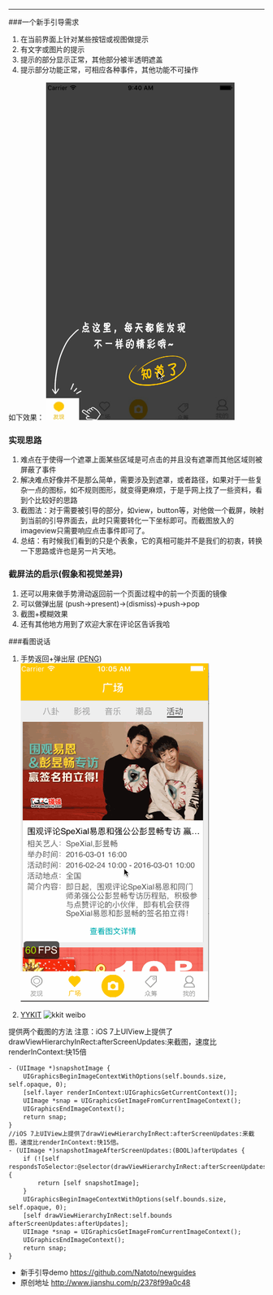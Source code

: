 ---
###一个新手引导需求
1. 在当前界面上针对某些按钮或视图做提示
2. 有文字或图片的提示
3. 提示的部分显示正常，其他部分被半透明遮盖
4. 提示部分功能正常，可相应各种事件，其他功能不可操作

如下效果：
![效果图](https://raw.githubusercontent.com/Natoto/newguides/master/newguidedemo.gif)

### 实现思路
1. 难点在于使得一个遮罩上面某些区域是可点击的并且没有遮罩而其他区域则被屏蔽了事件
2. 解决难点好像并不是那么简单，需要涉及到遮罩，或者路径，如果对于一些复杂一点的图标，如不规则图形，就变得更麻烦，于是乎网上找了一些资料，看到个比较好的思路
3. 截图法：对于需要被引导的部分，如view，button等，对他做一个截屏，映射到当前的引导界面去，此时只需要转化一下坐标即可。而截图放入的imageview只需要响应点击事件即可了。
4. 总结：有时候我们看到的只是个表象，它的真相可能并不是我们的初衷，转换一下思路或许也是另一片天地。

### 截屏法的启示(假象和视觉差异)
1. 还可以用来做手势滑动返回前一个页面过程中的前一个页面的镜像
2. 可以做弹出层 (push->present)->(dismiss)->push->pop
3. 截图+模糊效果
4. 还有其他地方用到了欢迎大家在评论区告诉我哈

###看图说话
1. 手势返回+弹出层 ([PENG](https://appsto.re/cn/YIbS8.i))
![弹出层](https://raw.githubusercontent.com/Natoto/newguides/master/jieping01.gif)

2. [YYKIT](https://github.com/ibireme/YYKit)
![kkit weibo](https://raw.githubusercontent.com/Natoto/newguides/master/jieping02.gif)
 
提供两个截图的方法 
注意：iOS 7上UIView上提供了drawViewHierarchyInRect:afterScreenUpdates:来截图，速度比renderInContext:快15倍
```
- (UIImage *)snapshotImage {
    UIGraphicsBeginImageContextWithOptions(self.bounds.size, self.opaque, 0);
    [self.layer renderInContext:UIGraphicsGetCurrentContext()];
    UIImage *snap = UIGraphicsGetImageFromCurrentImageContext();
    UIGraphicsEndImageContext();
    return snap;
}
//iOS 7上UIView上提供了drawViewHierarchyInRect:afterScreenUpdates:来截图，速度比renderInContext:快15倍。
- (UIImage *)snapshotImageAfterScreenUpdates:(BOOL)afterUpdates {
    if (![self respondsToSelector:@selector(drawViewHierarchyInRect:afterScreenUpdates:)]) {
        return [self snapshotImage];
    }
    UIGraphicsBeginImageContextWithOptions(self.bounds.size, self.opaque, 0);
    [self drawViewHierarchyInRect:self.bounds afterScreenUpdates:afterUpdates];
    UIImage *snap = UIGraphicsGetImageFromCurrentImageContext();
    UIGraphicsEndImageContext();
    return snap;
}
```

- 新手引导demo https://github.com/Natoto/newguides  
- 原创地址 http://www.jianshu.com/p/2378f99a0c48
